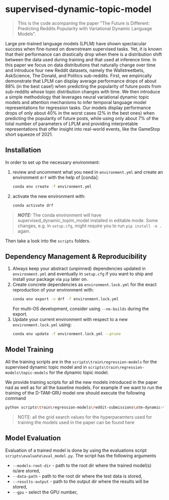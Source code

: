 # supervised-dynamic-topic-model

> This is the code acompaning the paper "The Future is Different: Predicting Reddits Popularity with
Variational Dynamic Language Models".

Large pre-trained language models (LPLM) have shown spectacular
success when fine-tuned on downstream supervised tasks. Yet, it is
known that their performance can drastically drop when there is a
distribution shift between the data used during training and that
used at inference time. In this paper we focus on data distributions
that naturally change over time and introduce four new Reddit
datasets, namely the Wallstreetbets, AskScience, The Donald,
and Politics sub-reddits. First, we empirically demonstrate that
LPLM can display average performance drops of about 88% (in the
best case!) when predicting the popularity of future posts from
sub-reddits whose topic distribution changes with time. We then
introduce a simple methodology that leverages neural variational
dynamic topic models and attention mechanisms to infer temporal
language model representations for regression tasks. Our models
display performance drops of only about 40% in the worst cases (2%
in the best ones) when predicting the popularity of future posts,
while using only about 7% of the total number of parameters of
LPLM and providing interpretable representations that offer insight
into real-world events, like the GameStop short squeeze of 2021.

## Installation

In order to set up the necessary environment:

1. review and uncomment what you need in `environment.yml` and create an environment `drf` with the help of [conda]:
   ```bash
   conda env create -f environment.yml
   ```
2. activate the new environment with:
   ```bash
   conda activate drf
   ```

> **_NOTE:_**  The conda environment will have supervised_dynamic_topim_model installed in editable mode.
> Some changes, e.g. in `setup.cfg`, might require you to run `pip install -e .` again.


Then take a look into the `scripts` folders.

## Dependency Management & Reproducibility

1. Always keep your abstract (unpinned) dependencies updated in `environment.yml` and eventually
   in `setup.cfg` if you want to ship and install your package via `pip` later on.
2. Create concrete dependencies as `environment.lock.yml` for the exact reproduction of your
   environment with:
   ```bash
   conda env export -n drf -f environment.lock.yml
   ```
   For multi-OS development, consider using `--no-builds` during the export.
3. Update your current environment with respect to a new `environment.lock.yml` using:
   ```bash
   conda env update -f environment.lock.yml --prune
   ```


## Model Training

All the training scripts are in the `scripts\train\regression-models` for the supervised dynamic topic model and in `scripts\train\regression-models\topic-models` for the dynamic topic model.

We provide training scripts for all the new models introduced in the paper nad as well as for all the baseline models. For example if we want to run the training of the D-TAM-GRU model one should execute the following command

```bash
python scripts\train\regression-models\reddit-submissions\atm-dynamic-topic.py
```
>NOTE: all the grid search values for the hyperparamters used for training the models used in the paper can be found here

## Model Evaluation

Evaluation of a trained model is done by using the evaluations script `scripts\evaluate\eval_model.py`. The script has the following arguments

- `--models-root-dir` - path to the root dir where the trained model(s) is/are stored,
- `--data-path` - path to the root dir where the test data is stored,
- `--results-output` - path to the output dir where the results will be stored,
- `--gpu` - select the GPU number,
